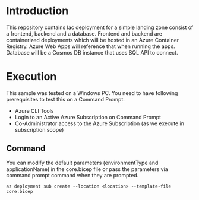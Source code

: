 # Introduction
This repository contains Iac deployment for a simple landing zone consist of a frontend, backend and a database. Frontend and backend are containerized deployments which will be hosted in an Azure Container Registry. Azure Web Apps will reference that when running the apps. Database will be a Cosmos DB instance that uses SQL API to connect.

# Execution
This sample was tested on a Windows PC. You need to have following prerequisites to test this on a Command Prompt. 
- Azure CLI Tools
- Login to an Active Azure Subscription on Command Prompt
- Co-Administrator access to the Azure Subscription (as we execute in subscription scope)

## Command
You can modify the default parameters (environmentType and applicationName) in the core.bicep file or pass the parameters via command prompt command when they are prompted.

```
az deployment sub create --location <location> --template-file core.bicep
```
